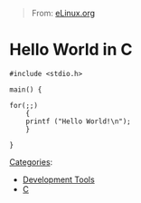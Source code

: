 > From: [eLinux.org](http://eLinux.org/Hello_World_in_C "http://eLinux.org/Hello_World_in_C")


# Hello World in C



```
#include <stdio.h>

main() {

for(;;)
    {
	printf ("Hello World!\n");
    }

}
```

[Categories](http://eLinux.org/Special:Categories "Special:Categories"):

-   [Development
    Tools](http://eLinux.org/Category:Development_Tools "Category:Development Tools")
-   [C](http://eLinux.org/Category:C "Category:C")

